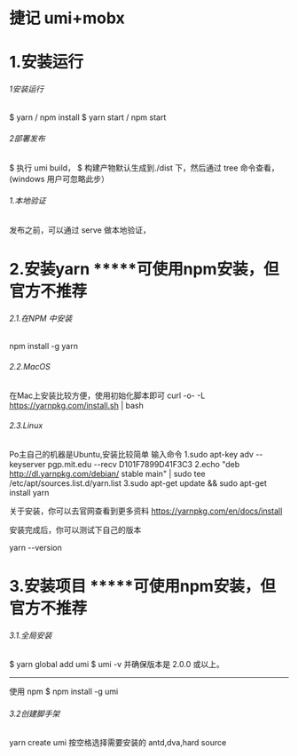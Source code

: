 # 捷记 umi+mobx

# 1.安装运行

###### 1安装运行
$ yarn / npm install
$ yarn start / npm start

###### 2部署发布

$ 执行 umi build，
$ 构建产物默认生成到./dist 下，然后通过 tree 命令查看，(windows 用户可忽略此步）

###### 1.本地验证

  发布之前，可以通过 serve 做本地验证，

# 2.安装yarn *****可使用npm安装，但官方不推荐

###### 2.1.在NPM 中安装
  npm install -g yarn

###### 2.2.MacOS
在Mac上安装比较方便，使用初始化脚本即可
  curl -o- -L https://yarnpkg.com/install.sh | bash
###### 2.3.Linux
Po主自己的机器是Ubuntu,安装比较简单
输入命令
  1.sudo apt-key adv --keyserver pgp.mit.edu --recv D101F7899D41F3C3 
  2.echo "deb http://dl.yarnpkg.com/debian/ stable main" | sudo tee /etc/apt/sources.list.d/yarn.list
  3.sudo apt-get update && sudo apt-get install yarn

关于安装，你可以去官网查看到更多资料 https://yarnpkg.com/en/docs/install

安装完成后，你可以测试下自己的版本

yarn --version



# 3.安装项目 *****可使用npm安装，但官方不推荐
###### 3.1.全局安装
  $ yarn global add umi
  $ umi -v
  并确保版本是 2.0.0 或以上。

  ********
  使用 npm
	$ npm install -g umi
###### 3.2创建脚手架
  yarn create umi
  按空格选择需要安装的
  antd,dva,hard source

